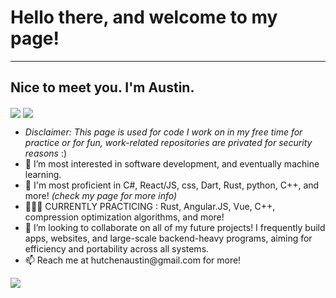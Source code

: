 <h1><b> Hello there, and welcome to my page! </b></h1>
     <hr>
  <b><h2> Nice to meet you. I'm Austin. </h2> </b>
         <img align="center" src="https://github-readme-stats.vercel.app/api/top-langs/?username=austinhutchen&hide_progress=true&langs_count=10&theme=react&hide=cmake,c,Objective-C++"/> 
         <img align="center" src="https://github-readme-stats.vercel.app/api?username=austinhutchen&show_icons=true&theme=gruvbox&include_all_commits=false"/> 

<ul>
    <li> <i> Disclaimer: This page is used for code I work on in my free time for practice or for fun, work-related repositories are privated for security reasons </i> :) 
  <li>👀 I’m most interested in software development, and eventually machine learning. </li>

  <li> 🌱 I'm most proficient in C#, React/JS, css, Dart, Rust, python, C++,  and more! <i>(check my page for more info)</i>

  </li>
  <li> 👨🏽‍🏫 CURRENTLY PRACTICING : Rust, Angular.JS, Vue, C++, compression optimization algorithms, and more! </li>
<!---
austinhutchen/austinhutchen is a ✨ special ✨ repository because its `README.md` (this file) appears on your GitHub profile.
You can click the Preview link to take a look at your changes.
--->
 
<li> 💞️ I’m looking to collaborate on all of my future projects! I frequently build apps, websites, and large-scale backend-heavy programs, aiming for efficiency and portability across all systems. </li>
<li> 📫 Reach me at hutchenaustin@gmail.com for more! </li>
</ul>
 <img align = "center" src= "https://github-readme-streak-stats.herokuapp.com/?user=austinhutchen&theme=highcontrast&hide_border=false"/>
